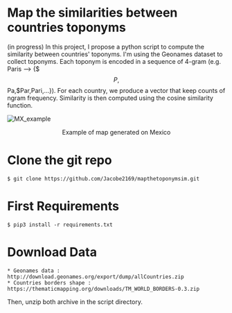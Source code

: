 # Map the similarities between countries toponyms 

(in progress)
In this project, I propose a python script to compute the similarity between countries' toponyms. I'm using the Geonames dataset to collect toponyms. Each toponym is encoded in a sequence of 4-gram (e.g. Paris --> {$$$P,$$Pa,$Par,Pari,...}). For each country, we produce a vector that keep counts of ngram frequency. Similarity is then computed using the cosine similarity function.



![MX_example](example_MX.png)

<p align="center">Example of map generated on Mexico</p>

# Clone the git repo

    $ git clone https://github.com/Jacobe2169/mapthetoponymsim.git

# First Requirements

    $ pip3 install -r requirements.txt

# Download Data

    * Geonames data : http://download.geonames.org/export/dump/allCountries.zip 
    * Countries borders shape : https://thematicmapping.org/downloads/TM_WORLD_BORDERS-0.3.zip

Then, unzip both archive in the script directory.